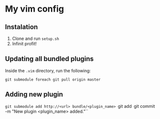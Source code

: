 My vim config
=============

Instalation
-----------

1. Clone and run `setup.sh`
2. Infinit profit!


Updating all bundled plugins
----------------------------
Inside the `.vim` directory, run the following:

``git submodule foreach git pull origin master``


Adding new plugin
-----------------
``git submodule add http://<url> bundle/<plugin_name>
``git add``
``git commit -m "New plugin <plugin_name> added."``
